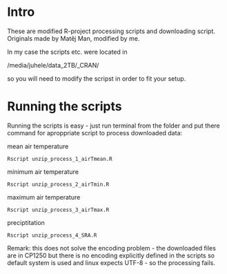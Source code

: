 # Intro

These are modified R-project processing scripts and downloading script. Originals made by Matěj Man, modified by me.

In my case the scripts etc. were located in 

/media/juhele/data_2TB/_CRAN/ 

so you will need to modify the scripst in order to fit your setup.

# Running the scripts

Running the scripts is easy - just run terminal from the folder and put there command for aproppriate script to process downloaded data:

mean air temperature
```
Rscript unzip_process_1_airTmean.R
```

minimum air temperature
```
Rscript unzip_process_2_airTmin.R
```

maximum air temperature
```
Rscript unzip_process_3_airTmax.R
```

preciptitation
```
Rscript unzip_process_4_SRA.R
```

Remark: this does not solve the encoding problem - the downloaded files are in CP1250 but there is no encoding explicitly defined in the scripts so default system is used and linux expects UTF-8 - so the processing fails.
